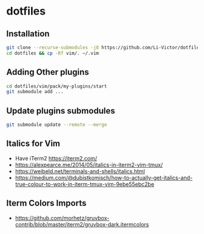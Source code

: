 # dotfiles

## Installation

```sh
git clone --recurse-submodules -j8 https://github.com/Li-Victor/dotfiles.git
cd dotfiles && cp -Rf vim/. ~/.vim
```

## Adding Other plugins
```sh
cd dotfiles/vim/pack/my-plugins/start
git submodule add ...
```

## Update plugins submodules
```sh
git submodule update --remote --merge
```

## Italics for Vim
- Have iTerm2 https://iterm2.com/
- https://alexpearce.me/2014/05/italics-in-iterm2-vim-tmux/
- https://weibeld.net/terminals-and-shells/italics.html
- https://medium.com/@dubistkomisch/how-to-actually-get-italics-and-true-colour-to-work-in-iterm-tmux-vim-9ebe55ebc2be

## Iterm Colors Imports
- https://github.com/morhetz/gruvbox-contrib/blob/master/iterm2/gruvbox-dark.itermcolors
